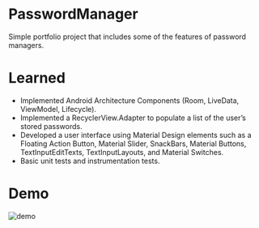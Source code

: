 # PasswordManager
Simple portfolio project that includes some of the features of password managers.

# Learned
- Implemented Android Architecture Components (Room, LiveData, ViewModel, Lifecycle).
- Implemented a RecyclerView.Adapter to populate a list of the user’s stored passwords.
- Developed a user interface using Material Design elements such as a Floating Action Button, Material Slider, SnackBars, Material Buttons, TextInputEditTexts, TextInputLayouts, and Material Switches.
- Basic unit tests and instrumentation tests.

# Demo
![demo](https://user-images.githubusercontent.com/29587063/89327175-16b6df80-d651-11ea-8d00-9f1f86ecdbf5.gif)
